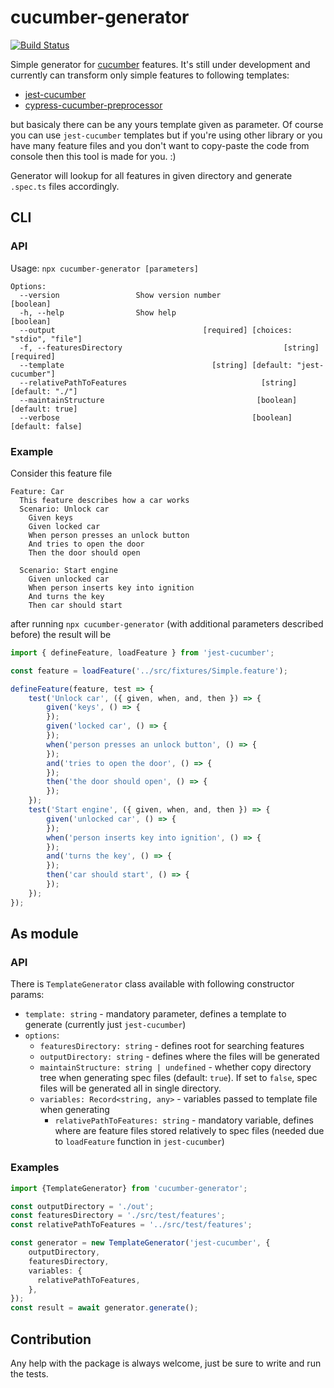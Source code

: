 # cucumber-generator

[![Build Status](https://travis-ci.org/zuffik/cucumber-generator.svg?branch=master)](https://travis-ci.org/zuffik/cucumber-generator)

Simple generator for [cucumber](https://cucumber.io) features.
It's still under development and currently can transform only simple features
to following templates:

* [jest-cucumber](https://www.npmjs.com/package/jest-cucumber)
* [cypress-cucumber-preprocessor](https://github.com/TheBrainFamily/cypress-cucumber-preprocessor)
 
but basicaly there can be any yours template given as parameter.
Of course you can use `jest-cucumber` templates but if you're using other library
or you have many feature files and you don't want to copy-paste the code from console
then this tool is made for you. :)

Generator will lookup for all features in given directory and generate `.spec.ts` 
files accordingly.

## CLI

### API

Usage: `npx cucumber-generator [parameters]`

```
Options:
  --version                 Show version number                        [boolean]
  -h, --help                Show help                                  [boolean]
  --output                                 [required] [choices: "stdio", "file"]
  -f, --featuresDirectory                                    [string] [required]
  --template                                 [string] [default: "jest-cucumber"]
  --relativePathToFeatures                              [string] [default: "./"]
  --maintainStructure                                  [boolean] [default: true]
  --verbose                                           [boolean] [default: false]
```

### Example

Consider this feature file

```gherkin
Feature: Car
  This feature describes how a car works
  Scenario: Unlock car
    Given keys
    Given locked car
    When person presses an unlock button
    And tries to open the door
    Then the door should open

  Scenario: Start engine
    Given unlocked car
    When person inserts key into ignition
    And turns the key
    Then car should start
```

after running `npx cucumber-generator` (with additional parameters described before) the
result will be

```typescript
import { defineFeature, loadFeature } from 'jest-cucumber';

const feature = loadFeature('../src/fixtures/Simple.feature');

defineFeature(feature, test => {
    test('Unlock car', ({ given, when, and, then }) => {
        given('keys', () => {
        });
        given('locked car', () => {
        });
        when('person presses an unlock button', () => {
        });
        and('tries to open the door', () => {
        });
        then('the door should open', () => {
        });
    });
    test('Start engine', ({ given, when, and, then }) => {
        given('unlocked car', () => {
        });
        when('person inserts key into ignition', () => {
        });
        and('turns the key', () => {
        });
        then('car should start', () => {
        });
    });
});
```

## As module

### API

There is `TemplateGenerator` class available with following constructor params:

* `template: string` - mandatory parameter, defines a template to generate (currently just `jest-cucumber`)
* `options`:
    * `featuresDirectory: string` - defines root for searching features
    * `outputDirectory: string` - defines where the files will be generated
    * `maintainStructure: string | undefined` - whether copy directory tree when generating spec files (default: `true`). If set to `false`, spec files will be generated all in single directory.
    * `variables: Record<string, any>` - variables passed to template file when generating
        * `relativePathToFeatures: string` - mandatory variable, defines where are feature files stored relatively to spec files (needed due to `loadFeature` function in `jest-cucumber`)
        
### Examples

```typescript
import {TemplateGenerator} from 'cucumber-generator';

const outputDirectory = './out';
const featuresDirectory = './src/test/features';
const relativePathToFeatures = '../src/test/features';

const generator = new TemplateGenerator('jest-cucumber', {
    outputDirectory,
    featuresDirectory,
    variables: {
      relativePathToFeatures,
    },
});
const result = await generator.generate();
```

## Contribution

Any help with the package is always welcome, just be sure to write and run the tests. 
